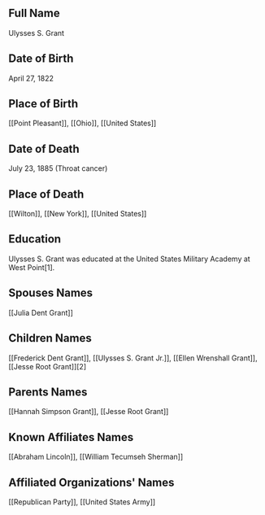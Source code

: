 ## Full Name
Ulysses S. Grant

## Date of Birth
April 27, 1822

## Place of Birth
[[Point Pleasant]], [[Ohio]], [[United States]]

## Date of Death
July 23, 1885 (Throat cancer)

## Place of Death
[[Wilton]], [[New York]], [[United States]]

## Education
Ulysses S. Grant was educated at the United States Military Academy at West Point[1].

## Spouses Names
[[Julia Dent Grant]]

## Children Names
[[Frederick Dent Grant]], [[Ulysses S. Grant Jr.]], [[Ellen Wrenshall Grant]], [[Jesse Root Grant]][2]

## Parents Names
[[Hannah Simpson Grant]], [[Jesse Root Grant]]

## Known Affiliates Names
[[Abraham Lincoln]], [[William Tecumseh Sherman]]

## Affiliated Organizations' Names
[[Republican Party]], [[United States Army]]

